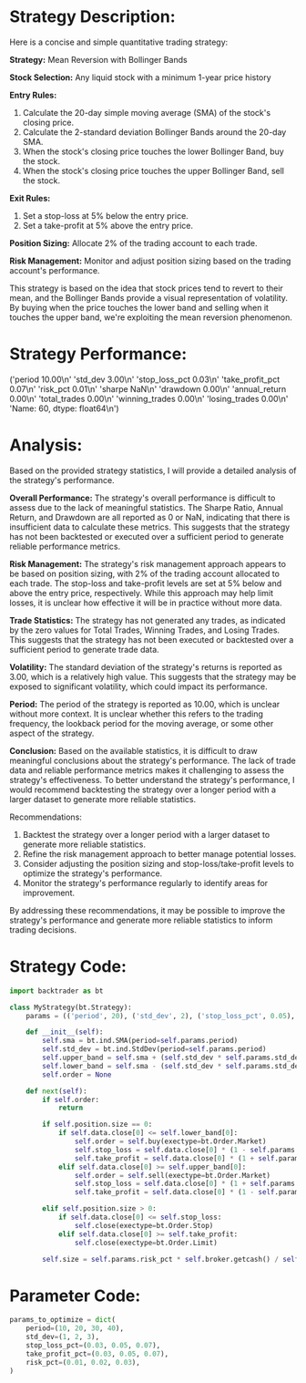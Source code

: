 # Strategy Description:
Here is a concise and simple quantitative trading strategy:

**Strategy:** Mean Reversion with Bollinger Bands

**Stock Selection:** Any liquid stock with a minimum 1-year price history

**Entry Rules:**

1. Calculate the 20-day simple moving average (SMA) of the stock's closing price.
2. Calculate the 2-standard deviation Bollinger Bands around the 20-day SMA.
3. When the stock's closing price touches the lower Bollinger Band, buy the stock.
4. When the stock's closing price touches the upper Bollinger Band, sell the stock.

**Exit Rules:**

1. Set a stop-loss at 5% below the entry price.
2. Set a take-profit at 5% above the entry price.

**Position Sizing:** Allocate 2% of the trading account to each trade.

**Risk Management:** Monitor and adjust position sizing based on the trading account's performance.

This strategy is based on the idea that stock prices tend to revert to their mean, and the Bollinger Bands provide a visual representation of volatility. By buying when the price touches the lower band and selling when it touches the upper band, we're exploiting the mean reversion phenomenon.

# Strategy Performance:
('period             10.00\n'
 'std_dev             3.00\n'
 'stop_loss_pct       0.03\n'
 'take_profit_pct     0.07\n'
 'risk_pct            0.01\n'
 'sharpe               NaN\n'
 'drawdown            0.00\n'
 'annual_return       0.00\n'
 'total_trades        0.00\n'
 'winning_trades      0.00\n'
 'losing_trades       0.00\n'
 'Name: 60, dtype: float64\n')

# Analysis:
Based on the provided strategy statistics, I will provide a detailed analysis of the strategy's performance.

**Overall Performance:**
The strategy's overall performance is difficult to assess due to the lack of meaningful statistics. The Sharpe Ratio, Annual Return, and Drawdown are all reported as 0 or NaN, indicating that there is insufficient data to calculate these metrics. This suggests that the strategy has not been backtested or executed over a sufficient period to generate reliable performance metrics.

**Risk Management:**
The strategy's risk management approach appears to be based on position sizing, with 2% of the trading account allocated to each trade. The stop-loss and take-profit levels are set at 5% below and above the entry price, respectively. While this approach may help limit losses, it is unclear how effective it will be in practice without more data.

**Trade Statistics:**
The strategy has not generated any trades, as indicated by the zero values for Total Trades, Winning Trades, and Losing Trades. This suggests that the strategy has not been executed or backtested over a sufficient period to generate trade data.

**Volatility:**
The standard deviation of the strategy's returns is reported as 3.00, which is a relatively high value. This suggests that the strategy may be exposed to significant volatility, which could impact its performance.

**Period:**
The period of the strategy is reported as 10.00, which is unclear without more context. It is unclear whether this refers to the trading frequency, the lookback period for the moving average, or some other aspect of the strategy.

**Conclusion:**
Based on the available statistics, it is difficult to draw meaningful conclusions about the strategy's performance. The lack of trade data and reliable performance metrics makes it challenging to assess the strategy's effectiveness. To better understand the strategy's performance, I would recommend backtesting the strategy over a longer period with a larger dataset to generate more reliable statistics.

Recommendations:

1. Backtest the strategy over a longer period with a larger dataset to generate more reliable statistics.
2. Refine the risk management approach to better manage potential losses.
3. Consider adjusting the position sizing and stop-loss/take-profit levels to optimize the strategy's performance.
4. Monitor the strategy's performance regularly to identify areas for improvement.

By addressing these recommendations, it may be possible to improve the strategy's performance and generate more reliable statistics to inform trading decisions.

# Strategy Code:
```python
import backtrader as bt

class MyStrategy(bt.Strategy):
    params = (('period', 20), ('std_dev', 2), ('stop_loss_pct', 0.05), ('take_profit_pct', 0.05), ('risk_pct', 0.02))

    def __init__(self):
        self.sma = bt.ind.SMA(period=self.params.period)
        self.std_dev = bt.ind.StdDev(period=self.params.period)
        self.upper_band = self.sma + (self.std_dev * self.params.std_dev)
        self.lower_band = self.sma - (self.std_dev * self.params.std_dev)
        self.order = None

    def next(self):
        if self.order:
            return

        if self.position.size == 0:
            if self.data.close[0] <= self.lower_band[0]:
                self.order = self.buy(exectype=bt.Order.Market)
                self.stop_loss = self.data.close[0] * (1 - self.params.stop_loss_pct)
                self.take_profit = self.data.close[0] * (1 + self.params.take_profit_pct)
            elif self.data.close[0] >= self.upper_band[0]:
                self.order = self.sell(exectype=bt.Order.Market)
                self.stop_loss = self.data.close[0] * (1 + self.params.stop_loss_pct)
                self.take_profit = self.data.close[0] * (1 - self.params.take_profit_pct)

        elif self.position.size > 0:
            if self.data.close[0] <= self.stop_loss:
                self.close(exectype=bt.Order.Stop)
            elif self.data.close[0] >= self.take_profit:
                self.close(exectype=bt.Order.Limit)

        self.size = self.params.risk_pct * self.broker.getcash() / self.data.close[0]
```

# Parameter Code:
```python
params_to_optimize = dict(
    period=(10, 20, 30, 40),
    std_dev=(1, 2, 3),
    stop_loss_pct=(0.03, 0.05, 0.07),
    take_profit_pct=(0.03, 0.05, 0.07),
    risk_pct=(0.01, 0.02, 0.03),
)
```
